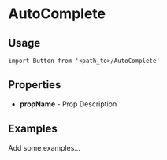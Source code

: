 # AutoComplete

## Usage

```
import Button from '<path_to>/AutoComplete'
```

## Properties

- **propName** - Prop Description

## Examples

Add some examples...
